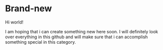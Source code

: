 # Brand-new

Hi world!

I am hoping that i can create something new here soon. I will definitely look over everything in this github and will make sure that i can accomplish something special in this category.
